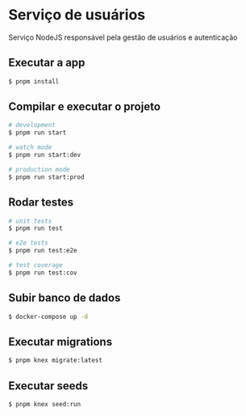 # Serviço de usuários
Serviço NodeJS responsável pela gestão de usuários e autenticação

## Executar a app

```bash
$ pnpm install
```

## Compilar e executar o projeto

```bash
# development
$ pnpm run start

# watch mode
$ pnpm run start:dev

# production mode
$ pnpm run start:prod
```

## Rodar testes

```bash
# unit tests
$ pnpm run test

# e2e tests
$ pnpm run test:e2e

# test coverage
$ pnpm run test:cov
```

## Subir banco de dados
```bash
$ docker-compose up -d
```

## Executar migrations

```bash
$ pnpm knex migrate:latest
```

## Executar seeds

```bash
$ pnpm knex seed:run
```
